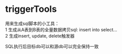 # triggerTools
用来生成sql脚本的小工具：  
1 生成从A表到B表的全量数据拷贝sql: insert into select...    
2 生成insert, update, delete触发器  

SQL执行后目标db可以和源db可以完全保持一致 